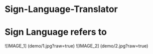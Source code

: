 # Sign-Language-Translator


# Sign Language refers to 

![IMAGE_1] (demo/1.jpg?raw=true)
![IMAGE_2] (demo/2.jpg?raw=true)
